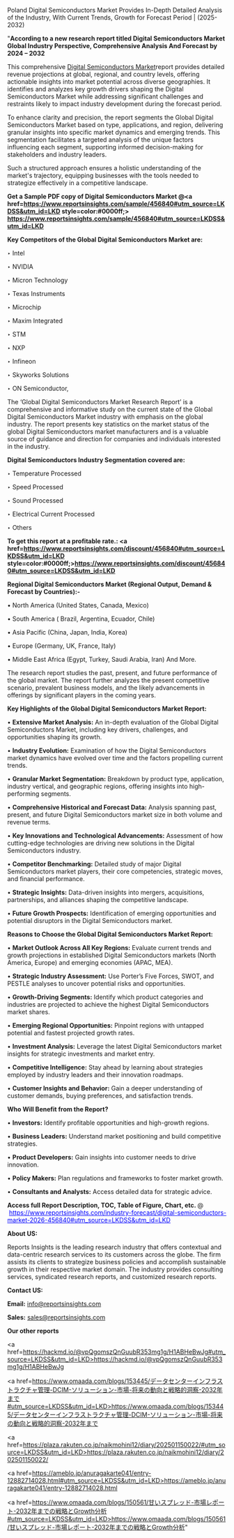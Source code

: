 Poland Digital Semiconductors Market Provides In-Depth Detailed Analysis of the Industry, With Current Trends, Growth for Forecast Period | (2025-2032)

"<strong>According to a new research report titled Digital Semiconductors Market Global Industry Perspective, Comprehensive Analysis And Forecast by 2024 – 2032</strong>

This comprehensive <a href=https://www.reportsinsights.com/sample/456840>Digital Semiconductors Market</a>report provides detailed revenue projections at global, regional, and country levels, offering actionable insights into market potential across diverse geographies. It identifies and analyzes key growth drivers shaping the Digital Semiconductors Market while addressing significant challenges and restraints likely to impact industry development during the forecast period.

To enhance clarity and precision, the report segments the Global Digital Semiconductors Market based on type, applications, and region, delivering granular insights into specific market dynamics and emerging trends. This segmentation facilitates a targeted analysis of the unique factors influencing each segment, supporting informed decision-making for stakeholders and industry leaders.

Such a structured approach ensures a holistic understanding of the market's trajectory, equipping businesses with the tools needed to strategize effectively in a competitive landscape.

<strong>Get a Sample PDF copy of Digital Semiconductors Market </strong><strong>@<a href=https://www.reportsinsights.com/sample/456840#utm_source=LKDSS&utm_id=LKD style=color:#0000ff;> https://www.reportsinsights.com/sample/456840#utm_source=LKDSS&utm_id=LKD</a></strong></font>

<strong>Key Competitors of the Global Digital Semiconductors Market are:</strong>

‣ Intel

‣ NVIDIA

‣ Micron Technology

‣ Texas Instruments

‣ Microchip

‣ Maxim Integrated

‣ STM

‣ NXP

‣ Infineon

‣ Skyworks Solutions

‣ ON Semiconductor,

The ‘Global Digital Semiconductors Market Research Report’ is a comprehensive and informative study on the current state of the Global Digital Semiconductors Market industry with emphasis on the global industry. The report presents key statistics on the market status of the global Digital Semiconductors market manufacturers and is a valuable source of guidance and direction for companies and individuals interested in the industry.

<strong>Digital Semiconductors Industry Segmentation covered are:</strong>

‣ Temperature Processed

‣ Speed Processed

‣ Sound Processed

‣ Electrical Current Processed

‣ Others

<strong>To get this report at a profitable rate.: <a href=https://www.reportsinsights.com/discount/456840#utm_source=LKDSS&utm_id=LKD style=color:#0000ff;>https://www.reportsinsights.com/discount/456840#utm_source=LKDSS&utm_id=LKD</a></strong></font>

<strong>Regional Digital Semiconductors Market (Regional Output, Demand &amp; Forecast by Countries):-</strong>

• North America (United States, Canada, Mexico)

• South America ( Brazil, Argentina, Ecuador, Chile)

• Asia Pacific (China, Japan, India, Korea)

• Europe (Germany, UK, France, Italy)

• Middle East Africa (Egypt, Turkey, Saudi Arabia, Iran) And More.

The research report studies the past, present, and future performance of the global market. The report further analyzes the present competitive scenario, prevalent business models, and the likely advancements in offerings by significant players in the coming years.

<strong>Key Highlights of the Global Digital Semiconductors Market Report:</strong>

• <strong>Extensive Market Analysis:</strong> An in-depth evaluation of the Global Digital Semiconductors Market, including key drivers, challenges, and opportunities shaping its growth.

• <strong>Industry Evolution:</strong> Examination of how the Digital Semiconductors market dynamics have evolved over time and the factors propelling current trends.

• <strong>Granular Market Segmentation:</strong> Breakdown by product type, application, industry vertical, and geographic regions, offering insights into high-performing segments.

• <strong>Comprehensive Historical and Forecast Data:</strong> Analysis spanning past, present, and future Digital Semiconductors market size in both volume and revenue terms.

• <strong>Key Innovations and Technological Advancements:</strong> Assessment of how cutting-edge technologies are driving new solutions in the Digital Semiconductors industry.

• <strong>Competitor Benchmarking:</strong> Detailed study of major Digital Semiconductors market players, their core competencies, strategic moves, and financial performance.

• <strong>Strategic Insights:</strong> Data-driven insights into mergers, acquisitions, partnerships, and alliances shaping the competitive landscape.

• <strong>Future Growth Prospects:</strong> Identification of emerging opportunities and potential disruptors in the Digital Semiconductors market.

<strong>Reasons to Choose the Global Digital Semiconductors Market Report:</strong>

• <strong>Market Outlook Across All Key Regions:</strong> Evaluate current trends and growth projections in established Digital Semiconductors markets (North America, Europe) and emerging economies (APAC, MEA).

• <strong>Strategic Industry Assessment:</strong> Use Porter’s Five Forces, SWOT, and PESTLE analyses to uncover potential risks and opportunities.

• <strong>Growth-Driving Segments:</strong> Identify which product categories and industries are projected to achieve the highest Digital Semiconductors market shares.

• <strong>Emerging Regional Opportunities:</strong> Pinpoint regions with untapped potential and fastest projected growth rates.

• <strong>Investment Analysis:</strong> Leverage the latest Digital Semiconductors market insights for strategic investments and market entry.

• <strong>Competitive Intelligence:</strong> Stay ahead by learning about strategies employed by industry leaders and their innovation roadmaps.

• <strong>Customer Insights and Behavior:</strong> Gain a deeper understanding of customer demands, buying preferences, and satisfaction trends.

<strong>Who Will Benefit from the Report?</strong>

• <strong>Investors:</strong> Identify profitable opportunities and high-growth regions.

• <strong>Business Leaders:</strong> Understand market positioning and build competitive strategies.

• <strong>Product Developers:</strong> Gain insights into customer needs to drive innovation.

• <strong>Policy Makers:</strong> Plan regulations and frameworks to foster market growth.

• <strong>Consultants and Analysts:</strong> Access detailed data for strategic advice.
</ul>
<strong>Access full Report Description, TOC, Table of Figure, Chart, etc. </strong>@  <a href=https://www.reportsinsights.com/industry-forecast/digital-semiconductors-market-2026-456840#utm_source=LKDSS&utm_id=LKD style=color:#0000ff;>https://www.reportsinsights.com/industry-forecast/digital-semiconductors-market-2026-456840#utm_source=LKDSS&utm_id=LKD</a></font>

<strong><strong>About US</strong>:</strong>

Reports Insights is the leading research industry that offers contextual and data-centric research services to its customers across the globe. The firm assists its clients to strategize business policies and accomplish sustainable growth in their respective market domain. The industry provides consulting services, syndicated research reports, and customized research reports.

<strong>Contact US:</strong>

<p class=""""><b>Email:</b> <a href=mailto:info@reportsinsights.com>info@reportsinsights.com</a></p>
<p class=""""><b>Sales:</b> <a href=mailto:sales@reportsinsights.com>sales@reportsinsights.com</a></p>

<strong>Our other reports</strong>

<a href=https://hackmd.io/@vpQgomszQnGuubR353mg1g/H1ABHeBwJg#utm_source=LKDSS&utm_id=LKD>https://hackmd.io/@vpQgomszQnGuubR353mg1g/H1ABHeBwJg</a>

<a href=https://www.omaada.com/blogs/153445/データセンターインフラストラクチャ管理-DCIM-ソリューション-市場-将来の動向と戦略的洞察-2032年まで#utm_source=LKDSS&utm_id=LKD>https://www.omaada.com/blogs/153445/データセンターインフラストラクチャ管理-DCIM-ソリューション-市場-将来の動向と戦略的洞察-2032年まで</a>

<a href=https://plaza.rakuten.co.jp/naikmohini12/diary/202501150022/#utm_source=LKDSS&utm_id=LKD>https://plaza.rakuten.co.jp/naikmohini12/diary/202501150022/</a>

<a href=https://ameblo.jp/anuragakarte041/entry-12882714028.html#utm_source=LKDSS&utm_id=LKD>https://ameblo.jp/anuragakarte041/entry-12882714028.html</a>

<a href=https://www.omaada.com/blogs/150561/甘いスプレッド-市場レポート-2032年までの戦略とGrowth分析#utm_source=LKDSS&utm_id=LKD>https://www.omaada.com/blogs/150561/甘いスプレッド-市場レポート-2032年までの戦略とGrowth分析</a>"
